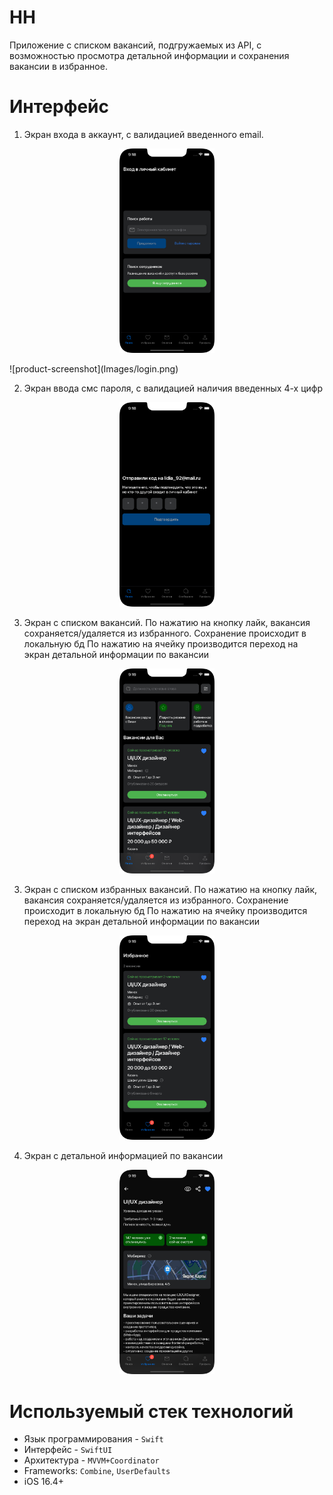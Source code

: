 # HH

Приложение с списком вакансий, подгружаемых из API, с возможностью просмотра детальной информации и сохранения вакансии в избранное.

# Интерфейс
1. Экран входа в аккаунт, с валидацией введенного email.

<p align="center" width="100%">
    <img width="30%" src="https://github.com/LidiaNKR/HH/blob/78599976648849f1cb78b67477cc27d41fe0330c/Images/login.png">
</p>
![product-screenshot](Images/login.png)

2. Экран ввода смс пароля, с валидацией наличия введенных 4-х цифр

<p align="center" width="100%">
    <img width="30%" src="https://github.com/LidiaNKR/HH/blob/78599976648849f1cb78b67477cc27d41fe0330c/Images/sms.png">
</p>

3. Экран с списком вакансий.
По нажатию на кнопку лайк, вакансия сохраняется/удаляется из избранного.
Сохранение происходит в локальную бд
По нажатию на ячейку производится переход на экран детальной информации по вакансии

<p align="center" width="100%">
    <img width="30%" src="https://github.com/LidiaNKR/HH/blob/78599976648849f1cb78b67477cc27d41fe0330c/Images/vacancies.png">
</p>

3. Экран с списком избранных вакансий.
По нажатию на кнопку лайк, вакансия сохраняется/удаляется из избранного.
Сохранение происходит в локальную бд
По нажатию на ячейку производится переход на экран детальной информации по вакансии

<p align="center" width="100%">
    <img width="30%" src="https://github.com/LidiaNKR/HH/blob/78599976648849f1cb78b67477cc27d41fe0330c/Images/favorites.png">
</p>

4. Экран с детальной информацией по вакансии

<p align="center" width="100%">
    <img width="30%" src="https://github.com/LidiaNKR/HH/blob/78599976648849f1cb78b67477cc27d41fe0330c/Images/description.png">
</p>

# Используемый стек технологий
- Язык программирования - `Swift`
- Интерфейс - `SwiftUI`
- Архитектура - `MVVM+Coordinator`
- Frameworks: `Combine`, `UserDefaults`
- iOS 16.4+
